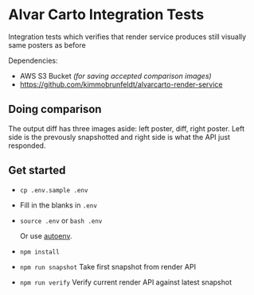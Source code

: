 # Alvar Carto Integration Tests

Integration tests which verifies that render service produces still visually
same posters as before

Dependencies:

* AWS S3 Bucket *(for saving accepted comparison images)*
* https://github.com/kimmobrunfeldt/alvarcarto-render-service


## Doing comparison

The output diff has three images aside: left poster, diff, right poster.
Left side is the prevously snapshotted and right side is what the API just
responded.

## Get started

* `cp .env.sample .env`
* Fill in the blanks in `.env`
* `source .env` or `bash .env`

  Or use [autoenv](https://github.com/kennethreitz/autoenv).

* `npm install`
* `npm run snapshot` Take first snapshot from render API
* `npm run verify` Verify current render API against latest snapshot
